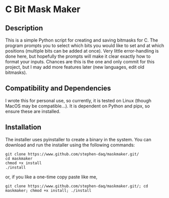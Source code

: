 # C Bit Mask Maker
## Description
This is a simple Python script for creating and saving bitmasks for C. The program prompts you to select which bits you would like to set and at which positions (multiple bits can be added at once). Very little error-handling is done here, but hopefully the prompts will make it clear exactly how to format your inputs. Chances are this is the one and only commit for this project, but I may add more features later (new languages, edit old bitmasks).

## Compatibility and Dependencies
I wrote this for personal use, so currently, it is tested on Linux (though MacOS may be compatible...). It is dependent on Python and pipx, so ensure these are installed.

## Installation
The installer uses pyinstaller to create a binary in the system. You can download and run the installer using the following commands:
```
git clone https://www.github.com/stephen-daq/maskmaker.git/
cd maskmaker
chmod +x install
./install
```
or, if you like a one-time copy paste like me,
```
git clone https://www.github.com/stephen-daq/maskmaker.git/; cd maskmaker; chmod +x install; ./install
```
